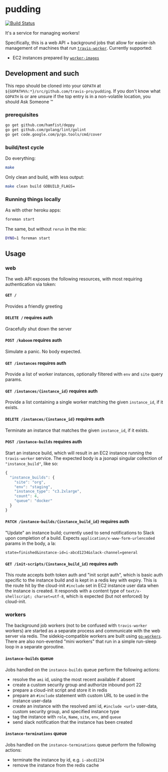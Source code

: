 pudding
======================

[![Build Status](https://magnum.travis-ci.com/travis-pro/pudding.svg?token=kPejzpHX8hnAbfFzykif&branch=master)](https://magnum.travis-ci.com/travis-pro/pudding)

It's a service for managing workers!

Specifically, this is a web API + background jobs that allow for
easier-ish management of machines that run
[`travis-worker`](https://github.com/travis-ci/travis-worker).
Currently supported:

* EC2 instances prepared by
  [`worker-images`](https://github.com/travis-pro/worker-images)


## Development and such

This repo should be cloned into your `GOPATH` at
`${GOPATH%%:*}/src/github.com/travis-pro/pudding`.
If you don't know what `GOPATH` is or are unsure if the top entry
is in a non-volatile location, you should Ask Someone &trade;

### prerequisites

``` bash
go get github.com/hamfist/deppy
go get github.com/golang/lint/golint
go get code.google.com/p/go.tools/cmd/cover
```

### build/test cycle

Do everything:
``` bash
make
```

Only clean and build, with less output:
```  bash
make clean build GOBUILD_FLAGS=
```

### Running things locally

As with other heroku apps:
``` bash
foreman start
```

The same, but without `rerun` in the mix:
``` bash
DYNO=1 foreman start
```

## Usage

### web

The web API exposes the following resources, with most requiring
authentication via token:

#### `GET /`

Provides a friendly greeting

#### `DELETE /` **requires auth**

Gracefully shut down the server

#### `POST /kaboom` **requires auth**

Simulate a panic.  No body expected.

#### `GET /instances` **requires auth**

Provide a list of worker instances, optionally filtered with `env`
and `site` query params.

#### `GET /instances/{instance_id}` **requires auth**

Provide a list containing a single worker matching the given
`instance_id`, if it exists.

#### `DELETE /instances/{instance_id}` **requires auth**

Terminate an instance that matches the given `instance_id`, if it
exists.

#### `POST /instance-builds` **requires auth**

Start an instance build, which will result in an EC2 instance
running the `travis-worker` service.  The expected body is a
jsonapi singular collection of `"instance_build"`, like so:

``` javascript
{
  "instance_builds": {
    "site": "org",
    "env": "staging",
    "instance_type": "c3.2xlarge",
    "count": 4,
    "queue": "docker"
  }
}

```

#### `PATCH /instance-builds/{instance_build_id}` **requires auth**

"Update" an instance build; currently used to send notifications to
Slack upon completion of a build.  Expects
`application/x-www-form-urlencoded` params in the body, a la:

```
state=finished&instance-id=i-abcd1234&slack-channel=general
```

#### `GET /init-scripts/{instance_build_id}` **requires auth**

This route accepts both token auth and "init script auth", which is
basic auth specific to the instance build and is kept in a redis
key with expiry.  This is the route hit by the cloud-init
`#include` set in EC2 instance user data when the instance is
created.  It responds with a content type of `text/x-shellscript;
charset=utf-8`, which is expected (but not enforced) by cloud-init.

### workers

The background job workers (not to be confused with
`travis-worker` workers) are started as a separate process and
communicate with the web server via redis.  The sidekiq-compatible
workers are built using
[`go-workers`](https://github.com/jrallison/go-workers).  There are
also non-evented "mini workers" that run in a simple run-sleep loop
in a separate goroutine.

#### `instance-builds` queue

Jobs handled on the `instance-builds` queue perform the following
actions:

* resolve the `ami` id, using the most recent available if absent
* create a custom security group and authorize inbound port 22
* prepare a cloud-init script and store it in redis
* prepare an `#include` statement with custom URL to be used in the
  instance user-data
* create an instance with the resolved ami id, `#include <url>`
  user-data, custom security group, and specified instance type
* tag the instance with `role`, `Name`, `site`, `env`, and `queue`
* send slack notification that the instance has been created

#### `instance-terminations` queue

Jobs handled on the `instance-terminations` queue perform the
following actions:

* terminate the instance by id, e.g. `i-abcd1234`
* remove the instance from the redis cache
